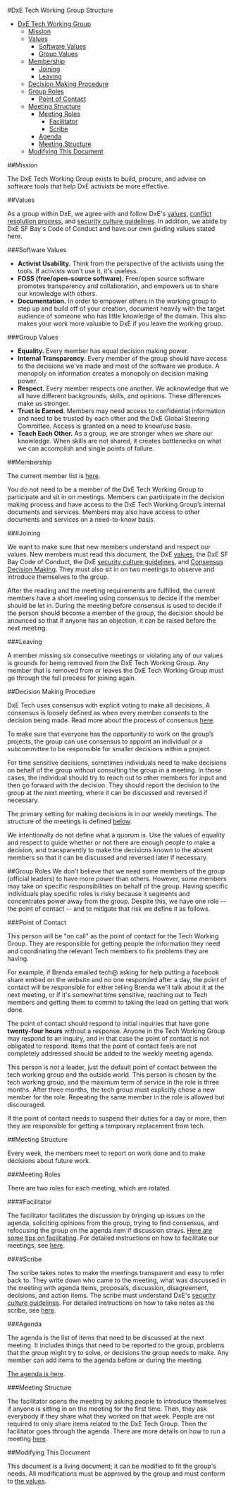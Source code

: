 #DxE Tech Working Group Structure

<!-- START doctoc generated TOC please keep comment here to allow auto update -->
<!-- DON'T EDIT THIS SECTION, INSTEAD RE-RUN doctoc TO UPDATE -->

- [DxE Tech Working Group](#dxe-tech-working-group)
  - [Mission](#mission)
  - [Values](#values)
    - [Software Values](#software-values)
    - [Group Values](#group-values)
  - [Membership](#membership)
    - [Joining](#joining)
    - [Leaving](#leaving)
  - [Decision Making Procedure](#decision-making-procedure)
  - [Group Roles](#group-roles)
    - [Point of Contact](#point-of-contact)
  - [Meeting Structure](#meeting-structure)
    - [Meeting Roles](#meeting-roles)
      - [Facilitator](#facilitator)
      - [Scribe](#scribe)
    - [Agenda](#agenda)
    - [Meeting Structure](#meeting-structure-1)
  - [Modifying This Document](#modifying-this-document)

<!-- END doctoc generated TOC please keep comment here to allow auto update -->

##Mission

The DxE Tech Working Group exists to build, procure, and advise on software
tools that help DxE activists be more effective.

##Values

As a group within DxE, we agree with and follow DxE's
[values](http://directactioneverywhere.com/organizing-principles), [conflict resolution
process](https://docs.google.com/document/d/1sZ66qBEYRcBzZV26qctn_mHoDn4cznRYI4vlFjBiHEE/edit),
 and [security culture guidelines](https://docs.google.com/document/d/1yn5xIdYpl-ONtzjiKNrAFo7g2023OH72Q9ztUl7rfQY/edit).
In addition, we abide by DxE SF Bay's Code of Conduct and have our own guiding
values stated here.

###Software Values

* **Activist Usability.** Think from the perspective of the activists using the
tools. If activists won't use it, it's useless.
* **FOSS (free/open-source software).** Free/open source software promotes
transparency and collaboration, and empowers us to share our knowledge with
others.
* **Documentation.** In order to empower others in the working group to step up
and build off of your creation, document heavily with the target audience of
someone who has little knowledge of the domain. This also makes your work more
valuable to DxE if you leave the working group.

###Group Values

* **Equality.** Every member has equal decision making power.
* **Internal Transparency.** Every member of the group should have access to
the decisions we've made and most of the software we produce. A monopoly on
information creates a monopoly on decision making power.
* **Respect.** Every member respects one another. We acknowledge that we all
have different backgrounds, skills, and opinions. These differences make us
stronger.
* **Trust is Earned.** Members may need access to confidential information
and need to be trusted by each other and the DxE Global Steering Committee.
Access is granted on a need to know/use basis.
* **Teach Each Other.** As a group, we are stronger when we share our knowledge.
When skills are not shared, it creates bottlenecks on what we can accomplish
and single points of failure.


##Membership

The current member list is [here](members.md).

You do not need to be a member of the DxE Tech Working Group to participate and
sit in on meetings. Members can participate in the decision making process and
have access to the DxE Tech Working Group’s internal documents and services.
Members may also have access to other documents and services on a need-to-know
basis.

###Joining

We want to make sure that new members understand and respect our values. New
members must read this document, the DxE [values](http://directactioneverywhere.com/values),
 the DxE SF Bay Code of Conduct, the DxE [security culture guidelines](https://docs.google.com/document/d/1yn5xIdYpl-ONtzjiKNrAFo7g2023OH72Q9ztUl7rfQY/edit),
and [Consensus Decision Making](https://github.com/directactioneverywhere/notes/blob/master/consensus.md).
They must also sit in on two meetings to observe and introduce themselves to
the group.


After the reading and the meeting requirements are fulfilled, the current
members have a short meeting using consensus to decide if the member should
be let in. During the meeting before consensus is used to decide if the 
person should become a member of the group, the decision should be anounced 
so that if anyone has an objection, it can be raised before the next meeting.

###Leaving

A member missing six consecutive meetings or violating any of our values
is grounds for being removed from the DxE Tech Working Group. Any member
that is removed from or leaves the DxE Tech Working Group must go through
the full process for joining again.


##Decision Making Procedure

DxE Tech uses consensus with explicit voting to make all decisions. A consensus
is loosely defined as when every member consents to the decision being made.
Read more about the process of consensus [here](https://github.com/directactioneverywhere/notes/blob/master/consensus.md).

To make sure that everyone has the opportunity to work on the group’s projects,
the group can use consensus to appoint an individual or a subcommittee to be
responsible for smaller decisions within a project.

For time sensitive decisions, sometimes individuals need to make decisions
on behalf of the group without consulting the group in a meeting. In those
cases, the individual should try to reach out to other members for input
and then go forward with the decision. They should report the decision to
 the group at the next meeting, where it can be discussed and reversed if
necessary.

The primary setting for making decisions is in our weekly meetings. The
structure of the meetings is defined [below](#meeting-structure-1).

We intentionally do not define what a quorum is. Use the values of equality
and respect to guide whether or not there are enough people to make a
decision, and transparently to make the decisions known to the absent members
 so that it can be discussed and reversed later if necessary.

##Group Roles
We don't believe that we need some members of the group (official leaders) to
have more power than others. However, some members may take on specific
responsibilities on behalf of the group. Having specific individuals play
specific roles is risky because it segments and concentrates power away
from the group. Despite this, we have one role -- the point of contact --
and to mitigate that risk we define it as follows.

###Point of Contact

This person will be "on call" as the point of contact for the Tech Working
Group. They are responsible for getting people the information they need
and coordinating the relevant Tech members to fix problems they are having.

For example, if Brenda emailed tech@ asking for help putting a facebook share
embed on the website and no one responded after a day, the point of contact will
be responsible for either telling Brenda we'll talk about it at the next
meeting, or if it's somewhat time sensitive, reaching out to Tech members and
getting them to commit to taking the lead on getting that work done.

The point of contact should respond to initial inquiries that have gone
**twenty-four hours** without a response. Anyone in the Tech Working Group may
respond to an inquiry, and in that case the point of contact is not obligated to
respond.  Items that the point of contact feels are not completely addressed should
be added to the weekly meeting agenda.

This person is not a leader, just the default point of contact between the tech
working group and the outside world. This person is chosen by the tech working
group, and the maximum term of service in the role is three months. After three
months, the tech group must explicitly chose a new member for the role.
Repeating the same member in the role is allowed but discouraged.

If the point of contact needs to suspend their duties for a day or more, then
they are responsible for getting a temporary replacement from tech.

##Meeting Structure

Every week, the members meet to report on work done and to make decisions about
future work.

###Meeting Roles

There are two roles for each meeting, which are rotated.

####Facilitator

The facilitator facilitates the discussion by bringing up issues on the agenda,
soliciting opinions from the group, trying to find consensus, and refocusing the
group on the agenda item if discussion strays. [Here are some tips on
facilitating](https://docs.google.com/document/d/1lhKUlNgvEHGsmvBqq1x2L2wwSF08hnu70Fd596wjAyI/edit).
For detailed instructions on how to facilitate our meetings, see [here](facilitator.md).


####Scribe

The scribe takes notes to make the meetings transparent and easy to refer back
to. They write down who came to the meeting, what was discussed in the meeting
with agenda items, proposals, discussion, disagreement, decisions, and action
items. The scribe must understand DxE's [security culture
guidelines](https://docs.google.com/document/d/1yn5xIdYpl-ONtzjiKNrAFo7g2023OH72Q9ztUl7rfQY/edit).
For detailed instructions on how to take notes as the scribe, see [here](scribe.md).

###Agenda

The agenda is the list of items that need to be discussed at the next meeting.
It includes things that need to be reported to the group, problems that the
group might try to solve, or decisions the group needs to make. Any member can
add items to the agenda before or during the meeting.

[The agenda is here](https://trello.com/b/QXlG5Nkr/sfbay-tech).


###Meeting Structure

The facilitator opens the meeting by asking people to introduce themselves if
anyone is sitting in on the meeting for the first time. Then, they ask everybody
if they share what they worked on that week. People are not required to only
share items related to the DxE Tech Group. Then the facilitator goes through the
agenda. There are more details on how to run a meeting
[here](https://docs.google.com/document/d/1VNKaTvBPhD24l9yDFBWQCniasPVH6NKVUyi95c8DSHQ/edit).

##Modifying This Document

This document is a living document; it can be modified to fit the group's needs.
All modifications must be approved by the group and must conform to [the values](#values).

